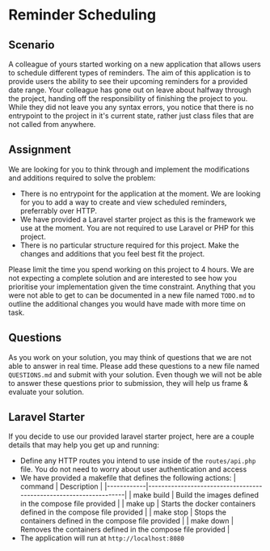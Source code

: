 # Reminder Scheduling

## Scenario

A colleague of yours started working on a new application that allows users to schedule different types of reminders. The aim of this application is to provide users the ability to see their upcoming reminders for a provided date range. Your colleague has gone out on leave about halfway through the project, handing off the responsibility of finishing the project to you. While they did not leave you any syntax errors, you notice that there is no entrypoint to the project in it's current state, rather just class files that are not called from anywhere.

## Assignment

We are looking for you to think through and implement the modifications and additions required to solve the problem:

- There is no entrypoint for the application at the moment. We are looking for you to add a way to create and view scheduled reminders, preferrably over HTTP.
- We have provided a Laravel starter project as this is the framework we use at the moment. You are not required to use Laravel or PHP for this project.
- There is no particular structure required for this project. Make the changes and additions that you feel best fit the project.

Please limit the time you spend working on this project to 4 hours. We are not expecting a complete solution and are interested to see how you prioritise your implementation given the time constraint. Anything that you were not able to get to can be documented in a new file named `TODO.md` to outline the additional changes you would have made with more time on task.

## Questions

As you work on your solution, you may think of questions that we are not able to answer in real time. Please add these questions to a new file named `QUESTIONS.md` and submit with your solution. Even though we will not be able to answer these questions prior to submission, they will help us frame & evaluate your solution.

## Laravel Starter

If you decide to use our provided laravel starter project, here are a couple details that may help you get up and running:

- Define any HTTP routes you intend to use inside of the `routes/api.php` file. You do not need to worry about user authentication and access
- We have provided a makefile that defines the following actions:
| command    | Description                                                       |
|------------|-------------------------------------------------------------------|
| make build | Build the images defined in the compose file provided             |
| make up    | Starts the docker containers defined in the compose file provided |
| make stop  | Stops the containers defined in the compose file provided         |
| make down  | Removes the containers defined in the compose file provided       |
- The application will run at `http://localhost:8080`
